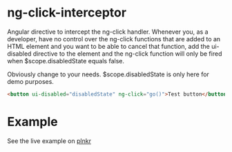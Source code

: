 ng-click-interceptor
====================

Angular directive to intercept the ng-click handler. Whenever you, as a developer, have no control over the
ng-click functions that are added to an HTML element and you want to be able to cancel that function,
add the ui-disabled directive to the element and the ng-click function will only be fired when $scope.disabledState
equals false.

Obviously change to your needs. $scope.disabledState is only here for demo purposes.

```html
<button ui-disabled="disabledState" ng-click="go()">Test button</button>
```

# Example
See the live example on [plnkr](http://embed.plnkr.co/eNxXMm15Amj9dPMswLdA/preview)
